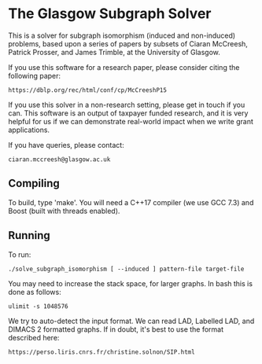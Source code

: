The Glasgow Subgraph Solver
===========================

This is a solver for subgraph isomorphism (induced and non-induced) problems,
based upon a series of papers by subsets of Ciaran McCreesh, Patrick Prosser,
and James Trimble, at the University of Glasgow.

If you use this software for a research paper, please consider citing the
following paper:

    https://dblp.org/rec/html/conf/cp/McCreeshP15

If you use this solver in a non-research setting, please get in touch if you
can. This software is an output of taxpayer funded research, and it is very
helpful for us if we can demonstrate real-world impact when we write grant
applications.

If you have queries, please contact:

    ciaran.mccreesh@glasgow.ac.uk

Compiling
---------

To build, type 'make'. You will need a C++17 compiler (we use GCC 7.3) and
Boost (built with threads enabled).

Running
-------

To run:

    ./solve_subgraph_isomorphism [ --induced ] pattern-file target-file

You may need to increase the stack space, for larger graphs. In bash this is
done as follows:

    ulimit -s 1048576

We try to auto-detect the input format. We can read LAD, Labelled LAD, and
DIMACS 2 formatted graphs. If in doubt, it's best to use the format described here:

    https://perso.liris.cnrs.fr/christine.solnon/SIP.html


